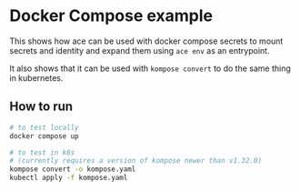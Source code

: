 # Docker Compose example

This shows how ace can be used with docker compose secrets to mount secrets and identity and expand them using `ace env` as an entrypoint.

It also shows that it can be used with `kompose convert` to do the same thing in kubernetes.

## How to run

```sh
# to test locally
docker compose up

# to test in k8s
# (currently requires a version of kompose newer than v1.32.0)
kompose convert -o kompose.yaml
kubectl apply -f kompose.yaml
```
